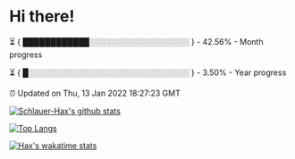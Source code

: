 # Hi there!

⏳ { ████████████░░░░░░░░░░░░░░░░░░ } - 42.56% - Month progress

⏳ { █░░░░░░░░░░░░░░░░░░░░░░░░░░░░░ } - 3.50% - Year progress

⏰ Updated on Thu, 13 Jan 2022 18:27:23 GMT


[![Schlauer-Hax's github stats](https://github-readme-stats.vercel.app/api?username=Schlauer-Hax&show_icons=true&theme=dark&count_private=true)](https://github.com/Schlauer-Hax)


[![Top Langs](https://github-readme-stats.vercel.app/api/top-langs/?username=Schlauer-Hax&layout=compact&theme=dark)](https://github.com/Schlauer-Hax?tab=repositories)


[![Hax's wakatime stats](https://github-readme-stats.vercel.app/api/wakatime?username=Hax&theme=dark)](https://wakatime.com/@Hax)

